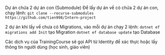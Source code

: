 Dự án chứa 2 dự án con (Submodule)
Để lấy dự án về có chứa 2 dự án con, chạy lệnh:
    `git clone --recurse-submodules https://github.com/tien998/Intern-project`

2 dự án khi lấy về chưa có Migrations, vào mỗi dự án chạy 2 lệnh:
    `dotnet ef migrations add Init` tạo Migration
    `dotnet ef database update` tạo Database

Câc dịch vụ của TrainingCourse sẽ gọi API từ Identity để xác thực hoặc lấy thông tin người dùng (học sinh, giáo viên)